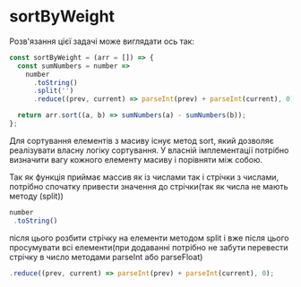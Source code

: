 # sortByWeight

Розв'язання цієї задачі може виглядати ось так:

```js
const sortByWeight = (arr = []) => {
  const sumNumbers = number =>
    number
      .toString()
      .split('')
      .reduce((prev, current) => parseInt(prev) + parseInt(current), 0);

  return arr.sort((a, b) => sumNumbers(a) - sumNumbers(b));
};
```

Для сортування елементів з масиву існує метод sort, який дозволяє реалізувати власну логіку сортування. У власній імплементації потрібно визначити вагу кожного елементу масиву і порівняти між собою.

Так як функція приймає массив як із числами так і стрічки з числами, потрібно спочатку привести значення до стрічки(так як числа не мають методу (split))

```js
number
 .toString()
```
після цього розбити стрічку на елементи методом split і вже після цього просумувати всі елементи(при додаванні потрібно не забути перевести стрічку в число методами parseInt або parseFloat)
```js
.reduce((prev, current) => parseInt(prev) + parseInt(current), 0);
```